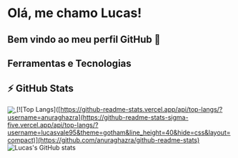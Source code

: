 # Olá, me chamo Lucas! 
## Bem vindo ao meu perfil GitHub 👋



## Ferramentas e Tecnologias



## ⚡ GitHub Stats
 <a href=""> <img align="center" src="https://github-readme-stats-sigma-five.vercel.app/api/top-langs/?username=lucasvale95&theme=gotham&line_height=40&hide=css"/> </a> 
 [![Top Langs]([https://github-readme-stats.vercel.app/api/top-langs/?username=anuraghazra](https://github-readme-stats-sigma-five.vercel.app/api/top-langs/?username=lucasvale95&theme=gotham&line_height=40&hide=css&layout=compact)](https://github.com/anuraghazra/github-readme-stats) ![Lucas's GitHub stats](https://github-readme-stats.vercel.app/api?username=lucasvale95&show_icons=true&theme=gotham)

<!--
**lucasvale95/lucasvale95** is a ✨ _special_ ✨ repository because its `README.md` (this file) appears on your GitHub profile.

Here are some ideas to get you started:

- 🔭 I’m currently working on ...
- 🌱 I’m currently learning ...
- 👯 I’m looking to collaborate on ...
- 🤔 I’m looking for help with ...
- 💬 Ask me about ...
- 📫 How to reach me: ...
- 😄 Pronouns: ...
- ⚡ Fun fact: ...
-->
